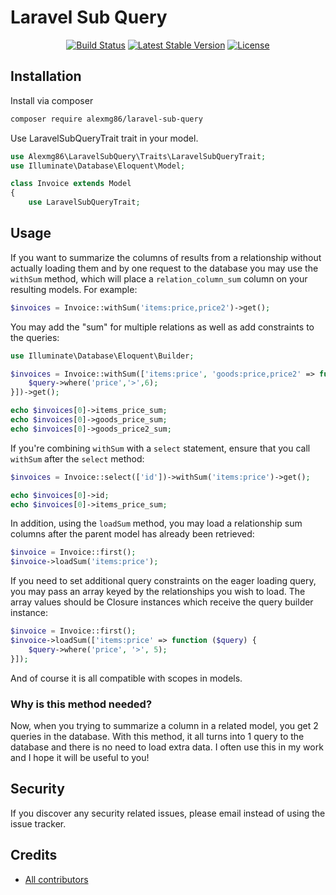 # Laravel Sub Query

<p align="center">
<a href="https://github.com/alexmg86/laravel-sub-query/actions"><img src="https://github.com/alexmg86/laravel-sub-query/workflows/tests/badge.svg" alt="Build Status"></a>
<a href="https://packagist.org/packages/alexmg86/laravel-sub-query"><img src="https://poser.pugx.org/alexmg86/laravel-sub-query/v/stable.svg" alt="Latest Stable Version"></a>
<a href="https://packagist.org/packages/alexmg86/laravel-sub-query"><img src="https://poser.pugx.org/alexmg86/laravel-sub-query/license.svg" alt="License"></a>
</p>

## Installation

Install via composer
```bash
composer require alexmg86/laravel-sub-query
```
Use LaravelSubQueryTrait trait in your model.
```php
use Alexmg86\LaravelSubQuery\Traits\LaravelSubQueryTrait;
use Illuminate\Database\Eloquent\Model;

class Invoice extends Model
{
    use LaravelSubQueryTrait;
```

## Usage

If you want to summarize the columns of results from a relationship without actually loading them and by one request to the database you may use the `withSum` method, which will place a `relation_column_sum` column on your resulting models. For example:
```php
$invoices = Invoice::withSum('items:price,price2')->get();
```
You may add the "sum" for multiple relations as well as add constraints to the queries:
```php
use Illuminate\Database\Eloquent\Builder;

$invoices = Invoice::withSum(['items:price', 'goods:price,price2' => function (Builder $query) {
    $query->where('price','>',6);
}])->get();

echo $invoices[0]->items_price_sum;
echo $invoices[0]->goods_price_sum;
echo $invoices[0]->goods_price2_sum;
```
If you're combining `withSum` with a `select` statement, ensure that you call `withSum` after the `select` method:
```php
$invoices = Invoice::select(['id'])->withSum('items:price')->get();

echo $invoices[0]->id;
echo $invoices[0]->items_price_sum;
```
In addition, using the `loadSum` method, you may load a relationship sum columns after the parent model has already been retrieved:
```php
$invoice = Invoice::first();
$invoice->loadSum('items:price');
```
If you need to set additional query constraints on the eager loading query, you may pass an array keyed by the relationships you wish to load. The array values should be Closure instances which receive the query builder instance:
```php
$invoice = Invoice::first();
$invoice->loadSum(['items:price' => function ($query) {
    $query->where('price', '>', 5);
}]);
```
And of course it is all compatible with scopes in models.

### Why is this method needed?

Now, when you trying to summarize a column in a related model, you get 2 queries in the database. With this method, it all turns into 1 query to the database and there is no need to load extra data.
I often use this in my work and I hope it will be useful to you!

## Security

If you discover any security related issues, please email instead of using the issue tracker.

## Credits

- [All contributors](https://github.com/alexmg86/laravel-sub-query/graphs/contributors)

